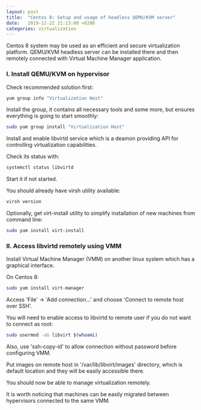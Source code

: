 ```yaml
---
layout: post
title:  "Centos 8: Setup and usage of headless QEMU/KVM server"
date:   2019-12-22 21:13:00 +0200
categories: virtualization
---
```


Centos 8 system may be used as an efficient and secure virtualization platform.
QEMU/KVM headless server can be installed there and then remotely connected with 
Virtual Machine Manager application.

### I. Install QEMU/KVM on hypervisor

Check recommended solution first:

```bash
yum group info "Virtualization Host"
```

Install the group, it contains all necessary tools and some more,
but ensures everything is going to start smoothly:

```bash
sudo yum group install "Virtualization Host"
```

Install and enable libvirtd service which is a deamon providing
API for controlling virtualization capabilities.

Check its status with:

```bash
systemctl status libvirtd
```

Start it if not started.

You should already have virsh utility available:

```bash
virsh version
```

Optionally, get virt-install utility to simplify 
installation of new machines from command line:

```bash
sudo yum install virt-install
```

### II. Access libvirtd remotely using VMM

Install Virtual Machine Manager (VMM) on another linux system which
has a graphical interface.

On Centos 8:

```bash
sudo yum install virt-manager
```

Access 'File' -> 'Add connection...' and choose 'Connect to remote host
over SSH'.

You will need to enable access to libvirtd to remote user if you do
not want to connect as root:

```bash
sudo usermod -aG libvirt $(whoami)
```

Also, use 'ssh-copy-id' to allow connection without password
before configuring VMM.

Put images on remote host in '/var/lib/libvirt/images' directory, which is
default location and they will be easily accessible there.

You should now be able to manage virtualization remotely.

It is worth noticing that machines can be easily migrated between hypervisors connected
to the same VMM.
